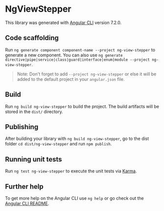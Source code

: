 # NgViewStepper

This library was generated with [Angular CLI](https://github.com/angular/angular-cli) version 7.2.0.

## Code scaffolding

Run `ng generate component component-name --project ng-view-stepper` to generate a new component. You can also use `ng generate directive|pipe|service|class|guard|interface|enum|module --project ng-view-stepper`.
> Note: Don't forget to add `--project ng-view-stepper` or else it will be added to the default project in your `angular.json` file. 

## Build

Run `ng build ng-view-stepper` to build the project. The build artifacts will be stored in the `dist/` directory.

## Publishing

After building your library with `ng build ng-view-stepper`, go to the dist folder `cd dist/ng-view-stepper` and run `npm publish`.

## Running unit tests

Run `ng test ng-view-stepper` to execute the unit tests via [Karma](https://karma-runner.github.io).

## Further help

To get more help on the Angular CLI use `ng help` or go check out the [Angular CLI README](https://github.com/angular/angular-cli/blob/master/README.md).
